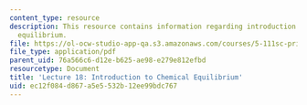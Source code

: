 ```yaml
---
content_type: resource
description: This resource contains information regarding introduction to chemical
  equilibrium.
file: https://ol-ocw-studio-app-qa.s3.amazonaws.com/courses/5-111sc-principles-of-chemical-science-fall-2014/ec12f084d867a5e5532b12ee99bdc767_MIT5_111F14_Lec18.pdf
file_type: application/pdf
parent_uid: 76a566c6-d12e-b625-ae98-e279e812efbd
resourcetype: Document
title: 'Lecture 18: Introduction to Chemical Equilibrium'
uid: ec12f084-d867-a5e5-532b-12ee99bdc767
---
```

